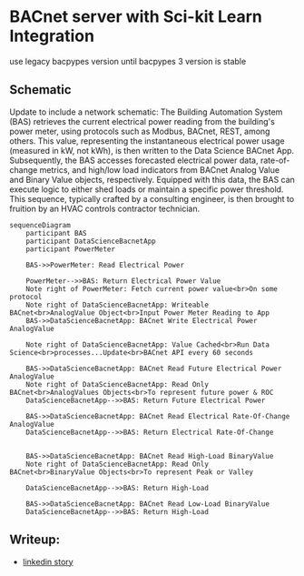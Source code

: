 # BACnet server with Sci-kit Learn Integration

use legacy bacpypes version until bacpypes 3 version is stable

## Schematic

Update to include a network schematic:
The Building Automation System (BAS) retrieves the current electrical power reading from the building's power meter, using protocols such as Modbus, BACnet, REST, among others. This value, representing the instantaneous electrical power usage (measured in kW, not kWh), is then written to the Data Science BACnet App. Subsequently, the BAS accesses forecasted electrical power data, rate-of-change metrics, and high/low load indicators from BACnet Analog Value and Binary Value objects, respectively. Equipped with this data, the BAS can execute logic to either shed loads or maintain a specific power threshold. This sequence, typically crafted by a consulting engineer, is then brought to fruition by an HVAC controls contractor technician.

```mermaid
sequenceDiagram
    participant BAS
    participant DataScienceBacnetApp
    participant PowerMeter
    
    BAS->>PowerMeter: Read Electrical Power

    PowerMeter-->>BAS: Return Electrical Power Value
    Note right of PowerMeter: Fetch current power value<br>On some protocol
    Note right of DataScienceBacnetApp: Writeable BACnet<br>AnalogValue Object<br>Input Power Meter Reading to App
    BAS->>DataScienceBacnetApp: BACnet Write Electrical Power AnalogValue

    Note right of DataScienceBacnetApp: Value Cached<br>Run Data Science<br>processes...Update<br>BACnet API every 60 seconds

    BAS->>DataScienceBacnetApp: BACnet Read Future Electrical Power AnalogValue
    Note right of DataScienceBacnetApp: Read Only BACnet<br>AnalogValues Objects<br>To represent future power & ROC
    DataScienceBacnetApp-->>BAS: Return Future Electrical Power

    BAS->>DataScienceBacnetApp: BACnet Read Electrical Rate-Of-Change AnalogValue
    DataScienceBacnetApp-->>BAS: Return Electrical Rate-Of-Change


    BAS->>DataScienceBacnetApp: BACnet Read High-Load BinaryValue
    Note right of DataScienceBacnetApp: Read Only BACnet<br>BinaryValue Objects<br>To represent Peak or Valley

    DataScienceBacnetApp-->>BAS: Return High-Load

    BAS->>DataScienceBacnetApp: BACnet Read Low-Load BinaryValue
    DataScienceBacnetApp-->>BAS: Return High-Load
```

## Writeup:

* [linkedin story](https://www.linkedin.com/pulse/bacnet-data-science-app-grafana-ben-bartling%3FtrackingId=LLsyrLv8yC6I4n7lqYF42w%253D%253D/?trackingId=LLsyrLv8yC6I4n7lqYF42w%3D%3D)